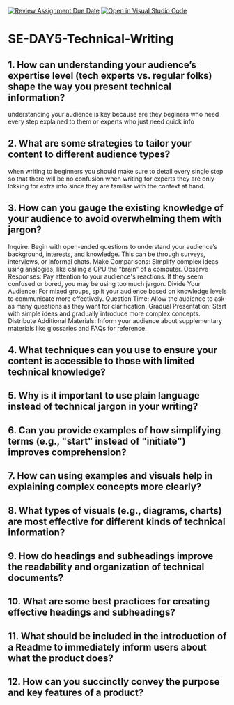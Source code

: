 [![Review Assignment Due Date](https://classroom.github.com/assets/deadline-readme-button-22041afd0340ce965d47ae6ef1cefeee28c7c493a6346c4f15d667ab976d596c.svg)](https://classroom.github.com/a/zsAR-pyY)
[![Open in Visual Studio Code](https://classroom.github.com/assets/open-in-vscode-2e0aaae1b6195c2367325f4f02e2d04e9abb55f0b24a779b69b11b9e10269abc.svg)](https://classroom.github.com/online_ide?assignment_repo_id=18492147&assignment_repo_type=AssignmentRepo)
# SE-DAY5-Technical-Writing
## 1. How can understanding your audience’s expertise level (tech experts vs. regular folks) shape the way you present technical information?
understanding your audience is key because are they beginers who need every step explained to them or experts who just need quick info 

## 2. What are some strategies to tailor your content to different audience types?
when writing to beginners you should make sure to detail every single step so that there will be no confusion
when writing for experts they are only lokking for extra info since they are familiar with the context at hand.

## 3. How can you gauge the existing knowledge of your audience to avoid overwhelming them with jargon?
Inquire: Begin with open-ended questions to understand your audience’s background, interests, and knowledge. This can be through surveys, interviews, or informal chats. 
Make Comparisons: Simplify complex ideas using analogies, like calling a CPU the “brain” of a computer. 
Observe Responses: Pay attention to your audience's reactions. If they seem confused or bored, you may be using too much jargon. 
Divide Your Audience: For mixed groups, split your audience based on knowledge levels to communicate more effectively. 
Question Time: Allow the audience to ask as many questions as they want for clarification. 
Gradual Presentation: Start with simple ideas and gradually introduce more complex concepts. 
Distribute Additional Materials: Inform your audience about supplementary materials like glossaries and FAQs for reference.

## 4. What techniques can you use to ensure your content is accessible to those with limited technical knowledge?


## 5. Why is it important to use plain language instead of technical jargon in your writing?


## 6. Can you provide examples of how simplifying terms (e.g., "start" instead of "initiate") improves comprehension?


## 7. How can using examples and visuals help in explaining complex concepts more clearly?


## 8. What types of visuals (e.g., diagrams, charts) are most effective for different kinds of technical information?
## 9. How do headings and subheadings improve the readability and organization of technical documents?
## 10. What are some best practices for creating effective headings and subheadings?
## 11. What should be included in the introduction of a Readme to immediately inform users about what the product does?
## 12. How can you succinctly convey the purpose and key features of a product?
